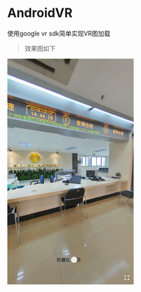 # AndroidVR

使用google vr sdk简单实现VR图加载

> 效果图如下

<img src="art/preview.png" alt="vr预览图" style="zoom:50%;" align="left" />
